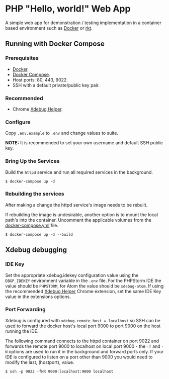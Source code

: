 # PHP "Hello, world!" Web App

A simple web app for demonstration / testing implementation in a container based environment such as [Docker](https://www.docker.com/) or [rkt](https://coreos.com/rkt/).

## Running with Docker Compose

### Prerequisites

- [Docker](https://docs.docker.com/engine/installation/).
- [Docker Compose](https://docs.docker.com/compose/install/).
- Host ports: 80, 443, 9022.
- SSH with a default private/public key pair.

### Recommended

- Chrome [Xdebug Helper](https://chrome.google.com/webstore/detail/xdebug-helper/eadndfjplgieldjbigjakmdgkmoaaaoc).

### Configure

Copy `.env.example` to `.env` and change values to suite.

**NOTE:** It is recommended to set your own username and default SSH public key.

### Bring Up the Services

Build the `httpd` service and run all required services in the background.

```
$ docker-compose up -d
```

### Rebuilding the services

After making a change the httpd service's image needs to be rebuilt.

If rebuilding the image is undesirable, another option is to mount the local path's into the container. Uncomment the applicable volumes from the [docker-compose.yml](docker-compose.yml) file.

```
$ docker-compose up -d --build
```

## Xdebug debugging

### IDE Key

Set the appropriate xdebug.idekey configuration value using the `DBGP_IDEKEY` environment variable in the `.env` file. For the PHPStorm IDE the value should be `PHPSTORM`, for Atom the value should be `xdebug-atom`. If using the recommended [Xdebug Helper](https://chrome.google.com/webstore/detail/xdebug-helper/eadndfjplgieldjbigjakmdgkmoaaaoc) Chrome extension, set the same IDE Key value in the extensions options.

### Port Forwarding

Xdebug is configured with `xdebug.remote_host = localhost` so SSH can be used to forward the docker host's local port 9000 to port 9000 on the host running the IDE.

The following command connects to the httpd container on port 9022 and forwards the remote port 9000 to localhost on local port 9000 - the `-f` and `-N` options are used to run it in the background and forward ports only. If your IDE is configured to listen on a port other than 9000 you would need to modify the last, (hostport), value.

```
$ ssh -p 9022 -fNR 9000:localhost:9000 localhost
```
